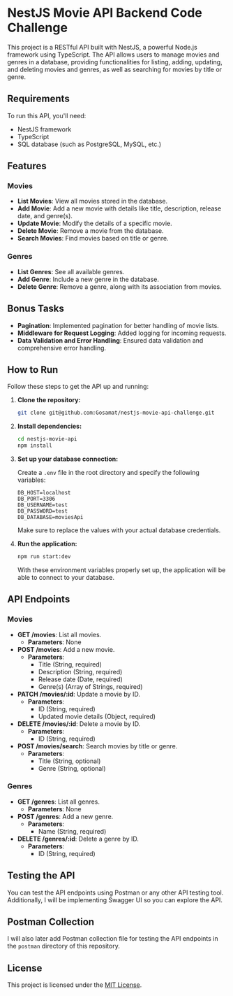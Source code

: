 # NestJS Movie API Backend Code Challenge

This project is a RESTful API built with NestJS, a powerful Node.js framework using TypeScript. The API allows users to manage movies and genres in a database, providing functionalities for listing, adding, updating, and deleting movies and genres, as well as searching for movies by title or genre.

## Requirements

To run this API, you'll need:

- NestJS framework
- TypeScript
- SQL database (such as PostgreSQL, MySQL, etc.)

## Features

### Movies

- **List Movies**: View all movies stored in the database.
- **Add Movie**: Add a new movie with details like title, description, release date, and genre(s).
- **Update Movie**: Modify the details of a specific movie.
- **Delete Movie**: Remove a movie from the database.
- **Search Movies**: Find movies based on title or genre.

### Genres

- **List Genres**: See all available genres.
- **Add Genre**: Include a new genre in the database.
- **Delete Genre**: Remove a genre, along with its association from movies.

## Bonus Tasks

- **Pagination**: Implemented pagination for better handling of movie lists.
- **Middleware for Request Logging**: Added logging for incoming requests.
- **Data Validation and Error Handling**: Ensured data validation and comprehensive error handling.

## How to Run

Follow these steps to get the API up and running:

1. **Clone the repository:**

    ```bash
    git clone git@github.com:Gosamat/nestjs-movie-api-challenge.git
    ```

2. **Install dependencies:**

    ```bash
    cd nestjs-movie-api
    npm install
    ```

3. **Set up your database connection:**

    Create a `.env` file in the root directory and specify the following variables:

    ```dotenv
    DB_HOST=localhost
    DB_PORT=3306
    DB_USERNAME=test
    DB_PASSWORD=test
    DB_DATABASE=moviesApi
    ```

    Make sure to replace the values with your actual database credentials.

4. **Run the application:**

    ```bash
    npm run start:dev
    ```

    With these environment variables properly set up, the application will be able to connect to your database.

## API Endpoints

### Movies

- **GET /movies**: List all movies.
    - **Parameters**: None
- **POST /movies**: Add a new movie.
    - **Parameters**:
        - Title (String, required)
        - Description (String, required)
        - Release date (Date, required)
        - Genre(s) (Array of Strings, required)
- **PATCH /movies/:id**: Update a movie by ID.
    - **Parameters**:
        - ID (String, required)
        - Updated movie details (Object, required)
- **DELETE /movies/:id**: Delete a movie by ID.
    - **Parameters**:
        - ID (String, required)
- **POST /movies/search**: Search movies by title or genre.
    - **Parameters**:
        - Title (String, optional)
        - Genre (String, optional)

### Genres

- **GET /genres**: List all genres.
    - **Parameters**: None
- **POST /genres**: Add a new genre.
    - **Parameters**:
        - Name (String, required)
- **DELETE /genres/:id**: Delete a genre by ID.
    - **Parameters**:
        - ID (String, required)

## Testing the API

You can test the API endpoints using Postman or any other API testing tool. Additionally, I will be implementing Swagger UI so you can explore the API.

## Postman Collection

I will also later add Postman collection file for testing the API endpoints in the `postman` directory of this repository.

## License

This project is licensed under the [MIT License](LICENSE).